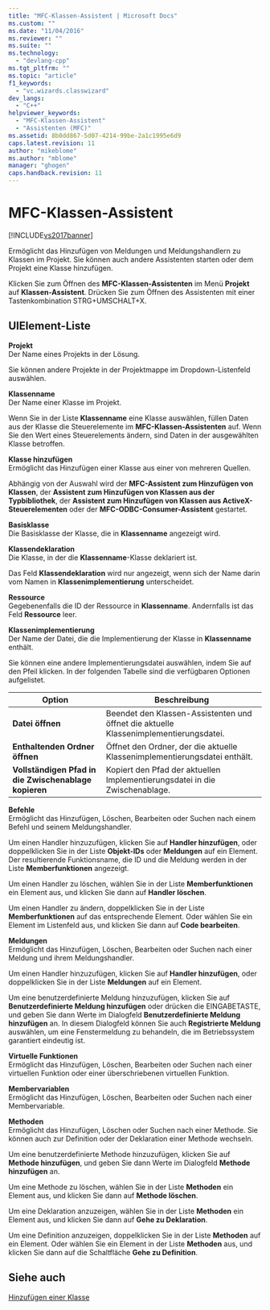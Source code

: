 ```yaml
---
title: "MFC-Klassen-Assistent | Microsoft Docs"
ms.custom: ""
ms.date: "11/04/2016"
ms.reviewer: ""
ms.suite: ""
ms.technology: 
  - "devlang-cpp"
ms.tgt_pltfrm: ""
ms.topic: "article"
f1_keywords: 
  - "vc.wizards.classwizard"
dev_langs: 
  - "C++"
helpviewer_keywords: 
  - "MFC-Klassen-Assistent"
  - "Assistenten (MFC)"
ms.assetid: 8b0dd867-5d07-4214-99be-2a1c1995e6d9
caps.latest.revision: 11
author: "mikeblome"
ms.author: "mblome"
manager: "ghogen"
caps.handback.revision: 11
---
```

# MFC-Klassen-Assistent
[!INCLUDE[vs2017banner](../../assembler/inline/includes/vs2017banner.md)]

Ermöglicht das Hinzufügen von Meldungen und Meldungshandlern zu Klassen im Projekt.  Sie können auch andere Assistenten starten oder dem Projekt eine Klasse hinzufügen.  
  
 Klicken Sie zum Öffnen des **MFC\-Klassen\-Assistenten** im Menü **Projekt** auf **Klassen\-Assistent**.  Drücken Sie zum Öffnen des Assistenten mit einer Tastenkombination STRG\+UMSCHALT\+X.  
  
## UIElement-Liste  
 **Projekt**  
 Der Name eines Projekts in der Lösung.  
  
 Sie können andere Projekte in der Projektmappe im Dropdown\-Listenfeld auswählen.  
  
 **Klassenname**  
 Der Name einer Klasse im Projekt.  
  
 Wenn Sie in der Liste **Klassenname** eine Klasse auswählen, füllen Daten aus der Klasse die Steuerelemente im **MFC\-Klassen\-Assistenten** auf.  Wenn Sie den Wert eines Steuerelements ändern, sind Daten in der ausgewählten Klasse betroffen.  
  
 **Klasse hinzufügen**  
 Ermöglicht das Hinzufügen einer Klasse aus einer von mehreren Quellen.  
  
 Abhängig von der Auswahl wird der **MFC\-Assistent zum Hinzufügen von Klassen**, der **Assistent zum Hinzufügen von Klassen aus der Typbibliothek**, der **Assistent zum Hinzufügen von Klassen aus ActiveX\-Steuerelementen** oder der **MFC\-ODBC\-Consumer\-Assistent** gestartet.  
  
 **Basisklasse**  
 Die Basisklasse der Klasse, die in **Klassenname** angezeigt wird.  
  
 **Klassendeklaration**  
 Die Klasse, in der die **Klassenname**\-Klasse deklariert ist.  
  
 Das Feld **Klassendeklaration** wird nur angezeigt, wenn sich der Name darin vom Namen in **Klassenimplementierung** unterscheidet.  
  
 **Ressource**  
 Gegebenenfalls die ID der Ressource in **Klassenname**.  Andernfalls ist das Feld **Ressource** leer.  
  
 **Klassenimplementierung**  
 Der Name der Datei, die die Implementierung der Klasse in **Klassenname** enthält.  
  
 Sie können eine andere Implementierungsdatei auswählen, indem Sie auf den Pfeil klicken.  In der folgenden Tabelle sind die verfügbaren Optionen aufgelistet.  
  
|Option|**Beschreibung**|  
|------------|----------------------|  
|**Datei öffnen**|Beendet den Klassen\-Assistenten und öffnet die aktuelle Klassenimplementierungsdatei.|  
|**Enthaltenden Ordner öffnen**|Öffnet den Ordner, der die aktuelle Klassenimplementierungsdatei enthält.|  
|**Vollständigen Pfad in die Zwischenablage kopieren**|Kopiert den Pfad der aktuellen Implementierungsdatei in die Zwischenablage.|  
  
 **Befehle**  
 Ermöglicht das Hinzufügen, Löschen, Bearbeiten oder Suchen nach einem Befehl und seinem Meldungshandler.  
  
 Um einen Handler hinzuzufügen, klicken Sie auf **Handler hinzufügen**, oder doppelklicken Sie in der Liste **Objekt\-IDs** oder **Meldungen** auf ein Element.  Der resultierende Funktionsname, die ID und die Meldung werden in der Liste **Memberfunktionen** angezeigt.  
  
 Um einen Handler zu löschen, wählen Sie in der Liste **Memberfunktionen** ein Element aus, und klicken Sie dann auf **Handler löschen**.  
  
 Um einen Handler zu ändern, doppelklicken Sie in der Liste **Memberfunktionen** auf das entsprechende Element.  Oder wählen Sie ein Element im Listenfeld aus, und klicken Sie dann auf **Code bearbeiten**.  
  
 **Meldungen**  
 Ermöglicht das Hinzufügen, Löschen, Bearbeiten oder Suchen nach einer Meldung und ihrem Meldungshandler.  
  
 Um einen Handler hinzuzufügen, klicken Sie auf **Handler hinzufügen**, oder doppelklicken Sie in der Liste **Meldungen** auf ein Element.  
  
 Um eine benutzerdefinierte Meldung hinzuzufügen, klicken Sie auf **Benutzerdefinierte Meldung hinzufügen** oder drücken die EINGABETASTE, und geben Sie dann Werte im Dialogfeld **Benutzerdefinierte Meldung hinzufügen** an.  In diesem Dialogfeld können Sie auch **Registrierte Meldung** auswählen, um eine Fenstermeldung zu behandeln, die im Betriebssystem garantiert eindeutig ist.  
  
 **Virtuelle Funktionen**  
 Ermöglicht das Hinzufügen, Löschen, Bearbeiten oder Suchen nach einer virtuellen Funktion oder einer überschriebenen virtuellen Funktion.  
  
 **Membervariablen**  
 Ermöglicht das Hinzufügen, Löschen, Bearbeiten oder Suchen nach einer Membervariable.  
  
 **Methoden**  
 Ermöglicht das Hinzufügen, Löschen oder Suchen nach einer Methode. Sie können auch zur Definition oder der Deklaration einer Methode wechseln.  
  
 Um eine benutzerdefinierte Methode hinzuzufügen, klicken Sie auf **Methode hinzufügen**, und geben Sie dann Werte im Dialogfeld **Methode hinzufügen** an.  
  
 Um eine Methode zu löschen, wählen Sie in der Liste **Methoden** ein Element aus, und klicken Sie dann auf **Methode löschen**.  
  
 Um eine Deklaration anzuzeigen, wählen Sie in der Liste **Methoden** ein Element aus, und klicken Sie dann auf **Gehe zu Deklaration**.  
  
 Um eine Definition anzuzeigen, doppelklicken Sie in der Liste **Methoden** auf ein Element.  Oder wählen Sie ein Element in der Liste **Methoden** aus, und klicken Sie dann auf die Schaltfläche **Gehe zu Definition**.  
  
## Siehe auch  
 [Hinzufügen einer Klasse](../../ide/adding-a-class-visual-cpp.md)